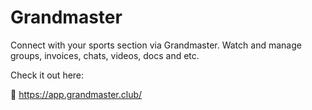# Grandmaster

Connect with your sports section via Grandmaster. Watch and manage groups, invoices, chats, videos, docs and etc.


Check it out here:

🔗 https://app.grandmaster.club/
